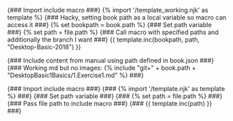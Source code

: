 {### Import include macro ###}
{% import '/template_working.njk' as template %}
{### Hacky, setting book path as a local variable so macro can access it ###}
{% set bookpath = book.path %}
{### Set path variable ###}
{% set path = file.path %}
{### Call macro with specified paths and additionally the branch I want ###}
{{ template.inc(bookpath, path, "Desktop-Basic-2018") }}

{### Include content from manual using path defined in book.json ###}
{### Working md but no images: {% include "git+" + book.path + "DesktopBasic1Basics/1.Exercise1.md" %} ###}

{### Import include macro ###}
{### {% import '/template.njk' as template %} ###}
{### Set path variable  ###}
{### {% set path = file.path %} ###}
{### Pass file path to include macro ###}
{### {{ template.inc(path) }} ###}
